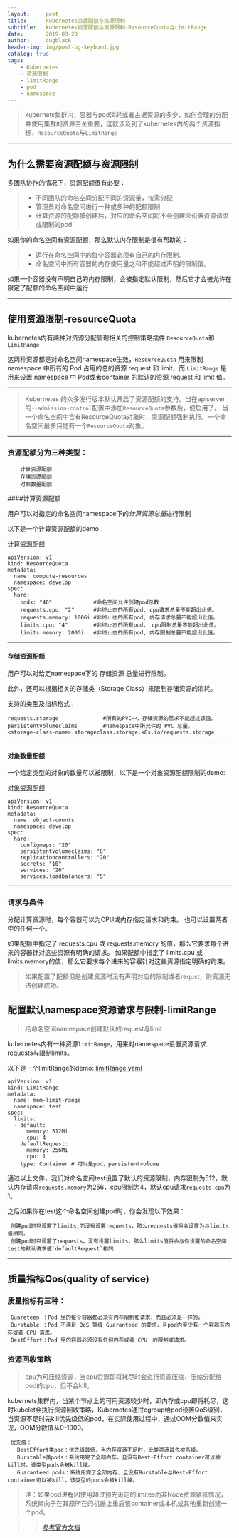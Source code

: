 ```yaml
---
layout:     post
title:      kubernetes资源配额与资源限制
subtitle:   kubernetes资源配额与资源限制-ResourceQuota与LimitRange
date:       2019-03-28
author:     cugblack
header-img: img/post-bg-keybord.jpg
catalog: true
tags:
    - Kubernetes
    - 资源限制
    - limitRange
    - pod
    - namespace
---
```


> kubernets集群内，容器与pod消耗或者占据资源的多少，如何合理的分配并使用集群的资源至关重要，这就涉及到了kubernetes内的两个资源指标，`ResourceQuota`与`LimitRange`

---
## 为什么需要资源配额与资源限制

多团队协作的情况下，资源配额很有必要：

>+ 不同团队的命名空间分配不同的资源量，按需分配
>+ 管理员对命名空间进行一种或多种的配额限制
>+ 计算资源的配额被创建后，对应的命名空间将不会创建未设置资源请求或限制的pod


如果你的命名空间有资源配额，那么默认内存限制是很有帮助的：

>+ 运行在命名空间中的每个容器必须有自己的内存限制。
>+ 命名空间中所有容器的内存使用量之和不能超过声明的限制值。

 如果一个容器没有声明自己的内存限制，会被指定默认限制，然后它才会被允许在限定了配额的命名空间中运行


---
## 使用资源限制-resourceQuota

kubernetes内有两种对资源分配管理相关的控制策略插件  `ResourceQuota`和  `LimitRange`

这两种资源都是对命名空间namespace生效，`ResourceQuota` 用来限制 namespace 中所有的 Pod 占用的总的资源 request 和 limit，而 `LimitRange` 是用来设置 namespace 中 Pod或者container 的默认的资源 request 和 limit 值。
 
---


> Kubernetes 的众多发行版本默认开启了资源配额的支持。当在apiserver的`--admission-control`配置中添加`ResourceQuota`参数后，便启用了。 当一个命名空间中含有ResourceQuota对象时，资源配额强制执行。一个命名空间最多只能有一个`ResourceQuota`对象。

---

### 资源配额分为三种类型：

```
    计算资源配额
    存储资源配额
    对象数量配额
```

####计算资源配额

用户可以对指定的命名空间namespace下的*计算资源总量*进行限制

以下是一个计算资源配额的demo：

[计算资源配额](https://github.com/cugblack/k8s/blob/master/templates/resourceQuota.yaml)

    apiVersion: v1
    kind: ResourceQuota
    metadata:
      name: compute-resources
      namespace: develop
    spec:
      hard:
        pods: "40"             #命名空间允许创建pod总数
        requests.cpu: "2"      #非终止态的所有pod, cpu请求总量不能超出此值。
        requests.memory: 100Gi #非终止态的所有pod, 内存请求总量不能超出此值。
        limits.cpu: "4"        #非终止态的所有pod， cpu限制总量不能超出此值。
        limits.memory: 200Gi   #非终止态的所有pod, 内存限制总量不能超出此值。

---
#### 存储资源配额

用户可以对给定namespace下的 存储资源 总量进行限制。

此外，还可以根据相关的存储类（Storage Class）来限制存储资源的消耗。

支持的类型及指标格式：

    requests.storage              #所有的PVC中，存储资源的需求不能超过该值。
    persistentvolumeclaims        #namespace中所允许的 PVC 总量。
    <storage-class-name>.storageclass.storage.k8s.io/requests.storage

---
#### 对象数量配额

一个给定类型的对象的数量可以被限制，以下是一个对象资源配额限制的demo:

[对象资源配额](https://github.com/cugblack/k8s/blob/master/templates/resourceQuota.yaml)

    apiVersion: v1
    kind: ResourceQuota
    metadata:
      name: object-counts
      namespace: develop
    spec:
      hard:
        configmaps: "20"
        persistentvolumeclaims: "8"
        replicationcontrollers: "20"
        secrets: "10"
        services: "20"
        services.loadbalancers: "5"
        
 ---
 
 ### 请求与条件
 
分配计算资源时，每个容器可以为CPU或内存指定请求和约束。 也可以设置两者中的任何一个。

如果配额中指定了 requests.cpu 或 requests.memory 的值，那么它要求每个进来的容器针对这些资源有明确的请求。 如果配额中指定了 limits.cpu 或 limits.memory的值，那么它要求每个进来的容器针对这些资源指定明确的约束。

>如果配置了配额但是创建资源时没有声明对应的限制或者requst，则资源无法创建成功。



## 配置默认namespace资源请求与限制-limitRange


>给命名空间namespace创建默认的request与limit

kubernetes内有一种资源`limitRange`，用来对namespace设置资源请求requests与限制limits。

以下是一个limitRange的demo:
[limitRange.yaml](https://github.com/cugblack/k8s/blob/master/templates/limitRange.yaml)
    
    apiVersion: v1
    kind: LimitRange
    metadata:
      name: mem-limit-range
      namespace: test
    spec:
      limits:
      - default:
          memory: 512Mi    
          cpu: 4
        defaultRequest:
          memory: 256Mi
          cpu: 1
        type: Container # 可以是pod，persistentvolume
 
 通过以上文件，我们对命名空间test设置了默认的资源限制，内存限制为512，默认内存请求`requests.memory`为256，cpu限制为4，默认cpu请求`requests.cpu`为1。
 
 之后如果你在test这个命名空间创建pod时，你会发现以下效果：
 
     创建pod时只设置了limits,而没有设置requests，那么requests值将会设置为与limits值相同。
     创建pod时只设置了requests，没有设置limits，那么limits值将会与你设置的命名空间test的默认请求值`defaultRequest`相同
     
 ---
 
## 质量指标Qos(quality of service)

### 质量指标有三种：
 
     Guareteen ：Pod 里的每个容器都必须有内存限制和请求，而且必须是一样的。
     Burstable ：Pod 不满足 QoS 等级 Guaranteed 的要求，且pod内至少有一个容器有内存或者 CPU 请求。
     BestEffort：Pod 里的容器必须没有任何内存或者 CPU　的限制或请求。
 
 
### 资源回收策略
 
 >cpu为可压缩资源，当cpu资源即将耗尽时会进行资源压缩，压缩分配给pod的cpu，但不会kill。
 
 kubernets集群内，当某个节点上的可用资源较少时，即内存或cpu即将耗尽，这时kubelet会执行资源回收策略，Kubernetes通过cgroup给pod设置QoS级别，当资源不足时先kill优先级低的pod，在实际使用过程中，通过OOM分数值来实现，OOM分数值从0-1000。
 
     优先级：
       BestEffort类pod：优先级最低，当内存资源不足时，此类资源最先被杀掉。
       Burstable类pods：系统用完了全部内存，且没有Best-Effort container可以被kill时，该类型pods会被kill掉。
       Guaranteed pods：系统用完了全部内存、且没有Burstable与Best-Effort container可以被kill，该类型的pods会被kill掉。

>注：如果pod进程因使用超过预先设定的limites而非Node资源紧张情况，系统倾向于在其原所在的机器上重启该container或本机或其他重新创建一个pod。


>>[参考官方文档](https://kubernetes.io/docs/concepts/policy/resource-quotas/)
